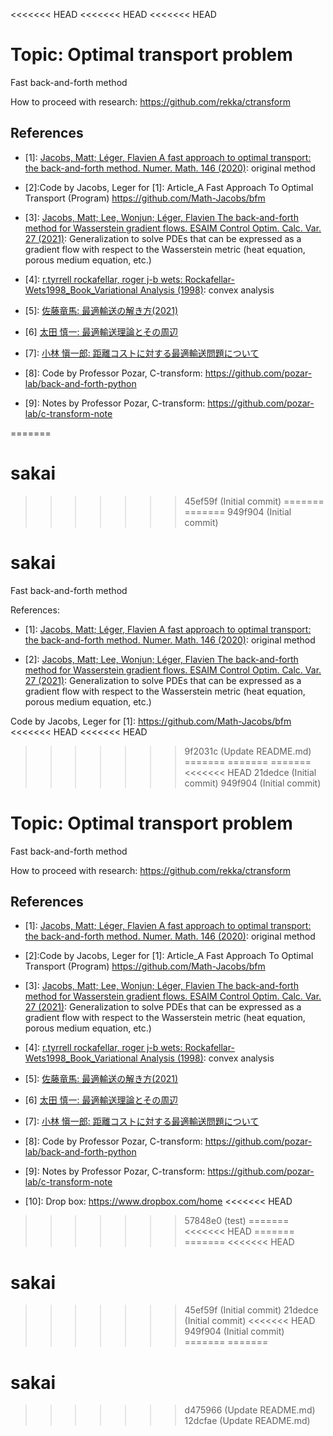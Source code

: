 <<<<<<< HEAD
<<<<<<< HEAD
<<<<<<< HEAD
# Topic: Optimal transport problem
Fast back-and-forth method

How to proceed with research: <https://github.com/rekka/ctransform>

## References
- [1]: [Jacobs, Matt; Léger, Flavien A fast approach to optimal transport: the back-and-forth method. Numer. Math. 146 (2020)](https://link.springer.com/article/10.1007/s00211-020-01154-8): original method

- [2]:Code by Jacobs, Leger for [1]: Article_A Fast Approach To Optimal Transport (Program) <https://github.com/Math-Jacobs/bfm>

- [3]: [Jacobs, Matt; Lee, Wonjun; Léger, Flavien The back-and-forth method for Wasserstein gradient flows. ESAIM Control Optim. Calc. Var. 27 (2021)](https://www.esaim-cocv.org/articles/cocv/abs/2021/02/cocv200249/cocv200249.html): Generalization to solve PDEs that can be expressed as a gradient flow with respect to the Wasserstein metric (heat equation, porous medium equation, etc.)

- [4]: [r.tyrrell rockafellar, roger j-b wets: Rockafellar-Wets1998_Book_Variational Analysis (1998)](https://link.springer.com/book/10.1007/978-3-642-02431-3): convex analysis

- [5]: [佐藤竜馬: 最適輸送の解き方(2021)](https://www.slideshare.net/joisino/ss-249394573)

- [6] [太田 慎一: 最適輸送理論とその周辺](http://www4.math.sci.osaka-u.ac.jp/~sohta/jarts/kino09.pdf)

- [7]: [小林 愼一郎: 距離コストに対する最適輸送問題について](https://www.math.sci.hokudai.ac.jp/~wakate/mcyr/2020/pdf/kobayashi_shinichiro.pdf)

- [8]: Code by Professor Pozar, C-transform: <https://github.com/pozar-lab/back-and-forth-python>

- [9]: Notes by Professor Pozar, C-transform: <https://github.com/pozar-lab/c-transform-note>

=======
# sakai
>>>>>>> 45ef59f (Initial commit)
=======
=======
>>>>>>> 949f904 (Initial commit)
# sakai

Fast back-and-forth method

References:

*  [1]: [Jacobs, Matt; Léger, Flavien A fast approach to optimal transport: the back-and-forth method. Numer. Math. 146 (2020)](https://link.springer.com/article/10.1007/s00211-020-01154-8): original method

*  [2]: [Jacobs, Matt; Lee, Wonjun; Léger, Flavien The back-and-forth method for Wasserstein gradient flows. ESAIM Control Optim. Calc. Var. 27 (2021)](https://www.esaim-cocv.org/articles/cocv/abs/2021/02/cocv200249/cocv200249.html): Generalization to solve PDEs that can be expressed as a gradient flow with respect to the Wasserstein metric (heat equation, porous medium equation, etc.)

Code by Jacobs, Leger for [1]: <https://github.com/Math-Jacobs/bfm>
<<<<<<< HEAD
<<<<<<< HEAD
>>>>>>> 9f2031c (Update README.md)
=======
=======
=======
<<<<<<< HEAD
>>>>>>> 21dedce (Initial commit)
>>>>>>> 949f904 (Initial commit)
# Topic: Optimal transport problem
Fast back-and-forth method

How to proceed with research: <https://github.com/rekka/ctransform>

## References
- [1]: [Jacobs, Matt; Léger, Flavien A fast approach to optimal transport: the back-and-forth method. Numer. Math. 146 (2020)](https://link.springer.com/article/10.1007/s00211-020-01154-8): original method

- [2]:Code by Jacobs, Leger for [1]: Article_A Fast Approach To Optimal Transport (Program) <https://github.com/Math-Jacobs/bfm>

- [3]: [Jacobs, Matt; Lee, Wonjun; Léger, Flavien The back-and-forth method for Wasserstein gradient flows. ESAIM Control Optim. Calc. Var. 27 (2021)](https://www.esaim-cocv.org/articles/cocv/abs/2021/02/cocv200249/cocv200249.html): Generalization to solve PDEs that can be expressed as a gradient flow with respect to the Wasserstein metric (heat equation, porous medium equation, etc.)

- [4]: [r.tyrrell rockafellar, roger j-b wets: Rockafellar-Wets1998_Book_Variational Analysis (1998)](https://link.springer.com/book/10.1007/978-3-642-02431-3): convex analysis

- [5]: [佐藤竜馬: 最適輸送の解き方(2021)](https://www.slideshare.net/joisino/ss-249394573)

- [6] [太田 慎一: 最適輸送理論とその周辺](http://www4.math.sci.osaka-u.ac.jp/~sohta/jarts/kino09.pdf)

- [7]: [小林 愼一郎: 距離コストに対する最適輸送問題について](https://www.math.sci.hokudai.ac.jp/~wakate/mcyr/2020/pdf/kobayashi_shinichiro.pdf)

- [8]: Code by Professor Pozar, C-transform: <https://github.com/pozar-lab/back-and-forth-python>
- [9]: Notes by Professor Pozar, C-transform: <https://github.com/pozar-lab/c-transform-note>
- [10]: Drop box: <https://www.dropbox.com/home>
<<<<<<< HEAD
>>>>>>> 57848e0 (test)
=======
<<<<<<< HEAD
=======
=======
<<<<<<< HEAD
# sakai
>>>>>>> 45ef59f (Initial commit)
>>>>>>> 21dedce (Initial commit)
<<<<<<< HEAD
>>>>>>> 949f904 (Initial commit)
=======
=======
# sakai
>>>>>>> d475966 (Update README.md)
>>>>>>> 12dcfae (Update README.md)
